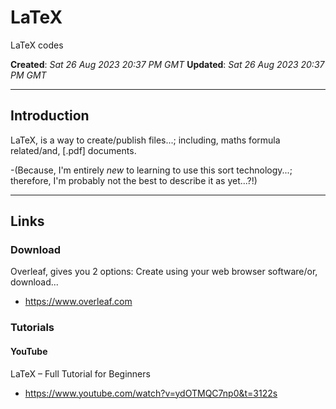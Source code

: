 # LaTeX
LaTeX codes

**Created**: *Sat 26 Aug 2023 20:37 PM GMT*
**Updated**: *Sat 26 Aug 2023 20:37 PM GMT*

-----

## Introduction

LaTeX, is a way to create/publish files...; including, maths formula related/and, [.pdf] documents. 

-(Because, I'm entirely *new* to learning  to use this sort technology...; therefore, I'm probably not the best to describe it as yet...?!)

-----

## Links

### Download

Overleaf, gives you 2 options: Create using your web browser software/or, download...  
- https://www.overleaf.com  

### Tutorials

#### YouTube

LaTeX – Full Tutorial for Beginners  
- https://www.youtube.com/watch?v=ydOTMQC7np0&t=3122s

    
